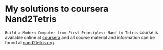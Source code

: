 # My solutions to coursera Nand2Tetris

`Build a Modern Computer from First Principles: Nand to Tetris` course is available online at [coursera](https://www.coursera.org/) and all course material and information can be found at [nand2tetris.org](https://www.nand2tetris.org/).
